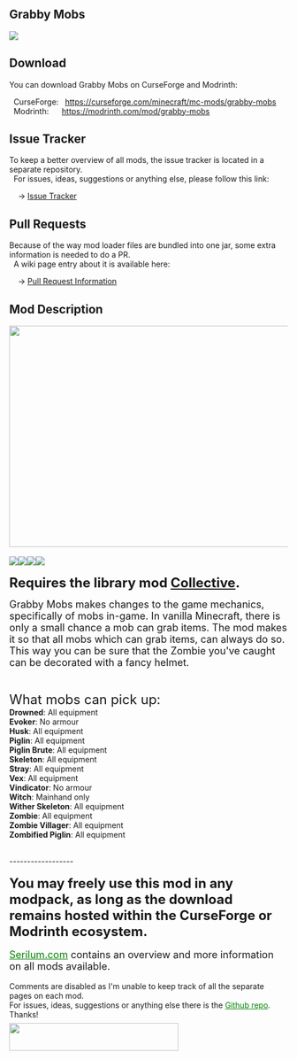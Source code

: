 <h2>Grabby Mobs</h2>
<p><a href="https://github.com/Serilum/Grabby-Mobs"><img src="https://serilum.com/assets/data/logo/grabby-mobs.gif"></a></p><h2>Download</h2>
<p>You can download Grabby Mobs on CurseForge and Modrinth:</p><p>&nbsp;&nbsp;CurseForge: &nbsp;&nbsp;<a href="https://curseforge.com/minecraft/mc-mods/grabby-mobs">https://curseforge.com/minecraft/mc-mods/grabby-mobs</a><br>&nbsp;&nbsp;Modrinth: &nbsp;&nbsp;&nbsp;&nbsp;&nbsp;<a href="https://modrinth.com/mod/grabby-mobs">https://modrinth.com/mod/grabby-mobs</a></p>
<h2>Issue Tracker</h2>
<p>To keep a better overview of all mods, the issue tracker is located in a separate repository.<br>&nbsp;&nbsp;For issues, ideas, suggestions or anything else, please follow this link:</p>
<p>&nbsp;&nbsp;&nbsp;&nbsp;-> <a href="https://github.com/ricksouth/serilum-mc-mods/issues">Issue Tracker</a></p>
<h2>Pull Requests</h2>
<p>Because of the way mod loader files are bundled into one jar, some extra information is needed to do a PR.<br>&nbsp;&nbsp;A wiki page entry about it is available here:</p>
<p>&nbsp;&nbsp;&nbsp;&nbsp;-> <a href="https://github.com/ricksouth/serilum-mc-mods/wiki/Pull-Request-Information">Pull Request Information</a></p>
<h2>Mod Description</h2>
<p><a href="https://serilum.com/" rel="nofollow"><img src="https://github.com/ricksouth/serilum-mc-mods/raw/master/description/a1.jpg" alt="" width="838" height="400"></a><br><br><img src="https://github.com/ricksouth/serilum-mc-mods/raw/master/description/Versions/header.png"><a href="https://legacy.curseforge.com/minecraft/mc-mods/grabby-mobs/files/all?filter-status=1&filter-game-version=1738749986:75125" rel="nofollow"><img src="https://github.com/ricksouth/serilum-mc-mods/raw/master/description/Versions/1_20.png"></a><a href="https://legacy.curseforge.com/minecraft/mc-mods/grabby-mobs/files/all?filter-status=1&filter-game-version=1738749986:73407" rel="nofollow"><img src="https://github.com/ricksouth/serilum-mc-mods/raw/master/description/Versions/1_19.png"></a><a href="https://legacy.curseforge.com/minecraft/mc-mods/grabby-mobs/files/all?filter-status=1&filter-game-version=1738749986:73250" rel="nofollow"><img src="https://github.com/ricksouth/serilum-mc-mods/raw/master/description/Versions/1_18.png"></a><br><br><strong><span style="font-size:24px">Requires the library mod&nbsp;<a style="font-size:24px" href="https://curseforge.com/minecraft/mc-mods/collective" rel="nofollow">Collective</a>.<br></span></strong></p>
<p><span style="font-size:18px">Grabby Mobs makes changes to the game mechanics, specifically of mobs in-game. In vanilla Minecraft, there is only a small chance a mob can grab items. The mod makes it so that all mobs which can grab items, can always do so. This way you can be sure that the Zombie you've caught can be decorated with a fancy helmet.<br><br><br><span style="font-size:24px">What mobs can pick up:</span><br></span><span style="font-size:14px"><strong>Drowned</strong>: All equipment<br><strong>Evoker</strong>: No armour<br><strong>Husk</strong>: All equipment<br><strong>Piglin</strong>: All equipment<br><strong>Piglin Brute</strong>: All equipment<br><strong>Skeleton</strong>: All equipment<br><strong>Stray</strong>: All equipment<br><strong>Vex</strong>: All equipment<br><strong>Vindicator</strong>: No armour<br><strong>Witch</strong>: Mainhand only<br><strong>Wither Skeleton</strong>: All equipment<br><strong>Zombie</strong>: All equipment<br><strong>Zombie Villager</strong>: All equipment<br><strong>Zombified Piglin</strong>: All equipment<br></span></p>
<p><br>------------------<br><br><span style="font-size:24px"><strong>You may freely use this mod in any modpack, as long as the download remains hosted within the CurseForge or Modrinth ecosystem.</strong></span><br><br><span style="font-size:18px"><a style="font-size:18px;color:#008000" href="https://serilum.com/" rel="nofollow">Serilum.com</a> contains an overview and more information on all mods available.</span><br><br><span style="font-size:14px">Comments are disabled as I'm unable to keep track of all the separate pages on each mod.</span><span style="font-size:14px"><br>For issues, ideas, suggestions or anything else there is the&nbsp;<a style="font-size:14px;color:#008000" href="https://github.com/ricksouth/serilum-mc-mods/" rel="nofollow">Github repo</a>. Thanks!</span><span style="font-size:6px"><br><br></span><a href="https://ricksouth.com/donate" rel="nofollow"><img src="https://raw.githubusercontent.com/ricksouth/serilum-mc-mods/master/description/Shields/donation_rounded.svg" alt="" width="306" height="50"></a></p>